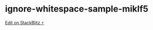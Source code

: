 # ignore-whitespace-sample-miklf5

[Edit on StackBlitz ⚡️](https://stackblitz.com/edit/ignore-whitespace-sample-miklf5)